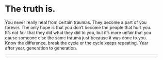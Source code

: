 # The truth is.

You never really heal from certain traumas. They become a part of you forever. The only hope is that you don’t become the people that hurt you. It’s not fair that they did what they did to you, but it’s more unfair that you cause someone else the same trauma just because it was done to you. Know the difference, break the cycle or the cycle keeps repeating. Year after year, generation to generation.

----